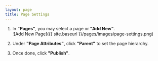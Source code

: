 ```yaml
---
layout: page
title: Page Settings
---
```


1. In **"Pages"**, you may select a page or **"Add New"**.  
![Add New Page]({{ site.baseurl }}/pages/images/page-settings.png)

2. Under **"Page Attributes"**, click **"Parent"** to set the page hierarchy.

3. Once done, click **"Publish"**.
